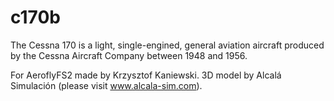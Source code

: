 # c170b
The Cessna 170 is a light, single-engined, general aviation aircraft produced by the Cessna Aircraft Company between 1948 and 1956. 

For AeroflyFS2 made by Krzysztof Kaniewski. 
3D model by Alcalá Simulación (please visit www.alcala-sim.com).